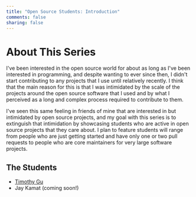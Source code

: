 ```yaml
---
title: "Open Source Students: Introduction"
comments: false
sharing: false
---
```

# About This Series

I've been interested in the open source world for about as long as I've been
interested in programming, and despite wanting to ever since then,
I didn't start contributing to any projects that I use until relatively
recently.
I think that the main reason for this is that I was intimidated by the scale
of the projects around the open source software that I used and by what I
perceived as a long and complex process required to contribute to them.

I've seen this same feeling in friends of mine that are interested in but
intimidated by open source projects,
and my goal with this series is to extinguish that intimidation by showcasing
students who are active in open source projects that they care about.
I plan to feature students will range from people who are just getting started
and have only one or two pull requests to people who are core maintainers for
very large software projects.

## The Students

- [Timothy Gu](/timothy-gu)
- Jay Kamat (coming soon!)
